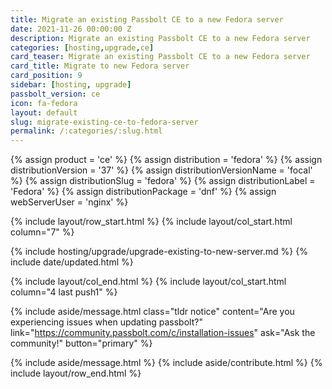 ```yaml
---
title: Migrate an existing Passbolt CE to a new Fedora server 
date: 2021-11-26 00:00:00 Z
description: Migrate an existing Passbolt CE to a new Fedora server
categories: [hosting,upgrade,ce]
card_teaser: Migrate an existing Passbolt CE to a new Fedora server 
card_title: Migrate to new Fedora server
card_position: 9
sidebar: [hosting, upgrade]
passbolt_version: ce
icon: fa-fedora
layout: default
slug: migrate-existing-ce-to-fedora-server
permalink: /:categories/:slug.html
---
```


{% assign product = 'ce' %}
{% assign distribution = 'fedora' %}
{% assign distributionVersion = '37' %}
{% assign distributionVersionName = 'focal' %}
{% assign distributionSlug = 'fedora' %}
{% assign distributionLabel = 'Fedora' %}
{% assign distributionPackage = 'dnf' %}
{% assign webServerUser = 'nginx' %}

{% include layout/row_start.html %}
{% include layout/col_start.html column="7" %}

{% include hosting/upgrade/upgrade-existing-to-new-server.md %}
{% include date/updated.html %}

{% include layout/col_end.html %}
{% include layout/col_start.html column="4 last push1" %}

{% include aside/message.html
    class="tldr notice"
    content="Are you experiencing issues when updating passbolt?"
    link="https://community.passbolt.com/c/installation-issues"
    ask="Ask the community!"
    button="primary"
%}

{% include aside/message.html %}
{% include aside/contribute.html %}
{% include layout/row_end.html %}
